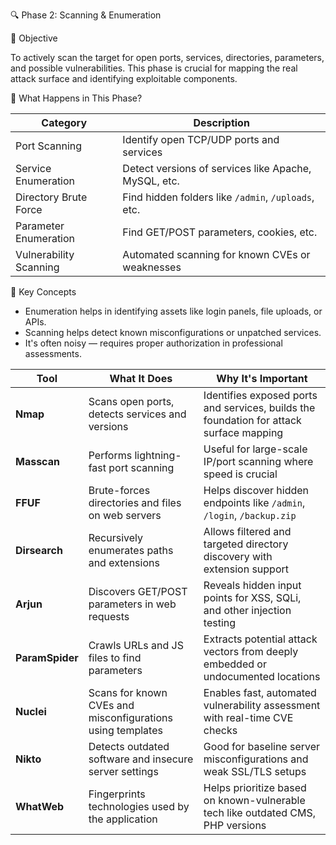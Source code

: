🔍 Phase 2: Scanning & Enumeration

🎯 Objective

To actively scan the target for open ports, services, directories, parameters, and possible vulnerabilities. This phase is crucial for mapping the real attack surface and identifying exploitable components.

🔎 What Happens in This Phase?

| Category                | Description                                              |
|-------------------------|----------------------------------------------------------|
| Port Scanning           | Identify open TCP/UDP ports and services                 |
| Service Enumeration     | Detect versions of services like Apache, MySQL, etc.     |
| Directory Brute Force   | Find hidden folders like `/admin`, `/uploads`, etc.      |
| Parameter Enumeration   | Find GET/POST parameters, cookies, etc.                  |
| Vulnerability Scanning  | Automated scanning for known CVEs or weaknesses          |


🧠 Key Concepts

- Enumeration helps in identifying assets like login panels, file uploads, or APIs.
- Scanning helps detect known misconfigurations or unpatched services.
- It's often noisy — requires proper authorization in professional assessments.

| Tool            | What It Does                                               | Why It's Important                                                                      |
| --------------- | ---------------------------------------------------------- | --------------------------------------------------------------------------------------- |
| **Nmap**        | Scans open ports, detects services and versions            | Identifies exposed ports and services, builds the foundation for attack surface mapping |
| **Masscan**     | Performs lightning-fast port scanning                      | Useful for large-scale IP/port scanning where speed is crucial                          |
| **FFUF**        | Brute-forces directories and files on web servers          | Helps discover hidden endpoints like `/admin`, `/login`, `/backup.zip`                  |
| **Dirsearch**   | Recursively enumerates paths and extensions                | Allows filtered and targeted directory discovery with extension support                 |
| **Arjun**       | Discovers GET/POST parameters in web requests              | Reveals hidden input points for XSS, SQLi, and other injection testing                  |
| **ParamSpider** | Crawls URLs and JS files to find parameters                | Extracts potential attack vectors from deeply embedded or undocumented locations        |
| **Nuclei**      | Scans for known CVEs and misconfigurations using templates | Enables fast, automated vulnerability assessment with real-time CVE checks              |
| **Nikto**       | Detects outdated software and insecure server settings     | Good for baseline server misconfigurations and weak SSL/TLS setups                      |
| **WhatWeb**     | Fingerprints technologies used by the application          | Helps prioritize based on known-vulnerable tech like outdated CMS, PHP versions         |
